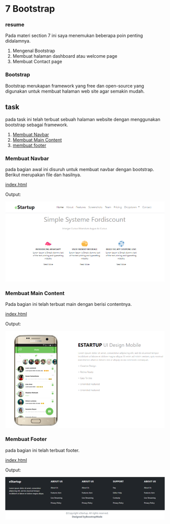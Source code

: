 # 7 Bootstrap
### resume
Pada materi section 7 ini saya menemukan beberapa poin penting didalamnya.
1. Mengenal Bootstrap
2. Membuat halaman dashboard atau welcome page
3. Membuat Contact page

### Bootstrap
Bootstrap merukapan framework yang free dan open-source yang digunakan untuk membuat halaman web site agar semakin mudah.

## task
pada task ini telah terbuat sebuah halaman website dengan menggunakan bootstrap sebagai framework.

1. [Membuat Navbar](#membuat-navbar)
2. [Membuat Main Content](#membuat-main-content)
3. [membuat footer](#membuat-footer)

### Membuat Navbar
pada bagian awal ini disuruh untuk membuat navbar dengan bootstrap.
Berikut merupakan file dan hasilnya.

[index.html](./praktikum/index.html)

Output:

![1.PNG](./screenshot/1.PNG)

### Membuat Main Content
Pada bagian ini telah terbuat main dengan berisi contentnya.

[index.html](./praktikum/index.html)

Output:

![2.PNG](./screenshot/2.PNG)

### Membuat Footer
pada bagian ini telah terbuat footer.

[index.html](./praktikum/index.html)

Output:

![3.PNG](./screenshot/3.PNG)
